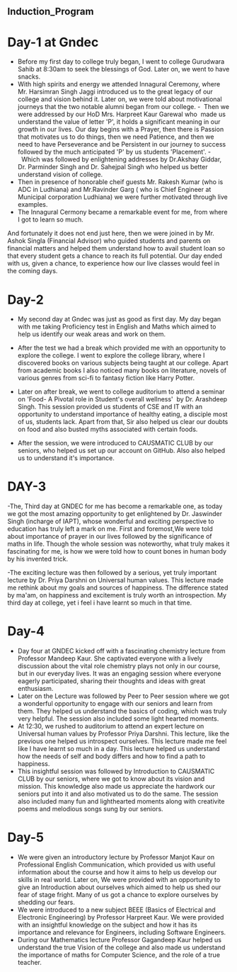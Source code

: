 ## Induction_Program
# Day-1 at Gndec

- Before my first day to college truly began, I went to college Gurudwara Sahib at 8:30am to seek the blessings of God. Later on, we went to have snacks.
- With high spirits and energy we attended Innagural Ceremony, where Mr. Harsimran Singh Jaggi introduced us to the great legacy of our college and vision behind it. Later on, we were told about motivational journeys that the two notable alumni began from our college.
-  Then we were addressed by our HoD Mrs. Harpreet Kaur Garewal who  made us understand the value of letter 'P', it holds a significant meaning in our growth in our lives. Our day begins with a Prayer, then there is Passion that motivates us to do things, then we need Patience, and then we need to have Perseverance and be Persistent in our journey to success followed by the much anticipated 'P' by us students 'Placement'.
-  Which was followed by enlightening addresses by Dr.Akshay Giddar, Dr. Parminder Singh and Dr. Sahejpal Singh who helped us better understand vision of college.
- Then in presence of honorable cheif guests Mr. Rakesh Kumar (who is ADC in Ludhiana) and Mr.Ravinder Garg ( who is Chief Engineer at Municipal corporation Ludhiana) we were further motivated through live examples.
- The Innagural Cermony became a remarkable event for me, from where I got to learn so much.
 
And fortunately it does not end just here, then we were joined in by Mr. Ashok Singla (Financial Advisor) who guided students and parents on financial matters and helped them understand how to avail student loan so that every student gets a chance to reach its full potential.
Our day ended with us, given a chance, to experience how our live classes would feel in the coming days.

# Day-2

- My second day at Gndec was just as good as first day. My day began with me taking Proficiency test in English and Maths which aimed to help us identify our weak areas and work on them.
- After the test we had a break which provided me with an opportunity to explore the college. I went to explore the college library, where I discovered books on various subjects being taught at our college. Apart from academic books I also noticed many books on literature, novels of various genres from sci-fi to fantasy fiction like Harry Potter.

- Later on after break, we went to college auditorium to attend a seminar on 'Food- A Pivotal role in Student's overall wellness'  by Dr. Arashdeep Singh. This session provided us students of CSE and IT with an opportunity to understand importance of healthy eating, a disciple most of us, students lack. Apart from that, Sir also helped us clear our doubts on food and also busted myths associated with certain foods.
- After the session, we were introduced to CAUSMATIC CLUB by our seniors, who helped us set up our account on GitHub. Also also helped us to understand it's importance.
# DAY-3
-The, Third day at GNDEC for me has become a remarkable one, as today we got the most amazing opportunity to get enlightened by Dr. Jaswinder Singh (incharge of IAPT), whose wonderful and exciting perspective to education has truly left a mark on me. First and foremost,We were told about importance of prayer in our lives followed by the significance of maths in life. Though the whole session was noteworthy, what truly makes it fascinating for me, is how we were told how to count bones in human body by his invented trick.

-The exciting lecture was then followed by a serious, yet truly important lecture by Dr. Priya Darshni on Universal human values. This lecture made me rethink about my goals and sources of happiness. The difference stated by ma'am, on happiness and excitement is truly worth an introspection. My third day at college, yet i feel i have learnt so much in that time.

#  Day-4
- Day four at GNDEC kicked off with a fascinating chemistry lecture from Professor Mandeep Kaur. She captivated everyone with a lively discussion about the vital role chemistry plays not only in our course, but in our everyday lives. It was an engaging session where everyone eagerly participated, sharing their thoughts and ideas with great enthusiasm.
- Later on the Lecture was followed by Peer to Peer session where we got a wonderful opportunity to engage with our seniors and learn from them. They helped us understand the basics of coding, which was truly very helpful. The session also included some light hearted moments.
- At 12:30, we rushed to auditorium to attend an expert lecture on Universal human values by Professor Priya Darshni. This lecture, like the previous one helped us introspect ourselves. This lecture made me feel like I have learnt so much in a day. This lecture helped us understand how the needs of self and body differs and how to find a path to happiness.
- This insightful session was followed by Introduction to CAUSMATIC CLUB by our seniors, where we got to know about its vision and mission. This knowledge also made us appreciate the hardwork our seniors put into it and also motivated us to do the same. The session also included many fun and lighthearted moments along with creativite poems and melodious songs sung by our seniors.

# Day-5
- We were given an introductory lecture by Professor Manjot Kaur on Professional English Communication, which provided us with useful information about the course and how it aims to help us develop our skills in real world. Later on, We were provided with an opportunity to give an Introduction about ourselves which aimed to help us shed our fear of stage fright. Many of us got a chance to explore ourselves by shedding our fears.
- We were introduced to a new subject BEEE (Basics of Electrical and Electronic Engineering) by Professor Harpreet Kaur. We were provided with an insightful knowledge on the subject and how it has its importance and relevance for Engineers, including Software Engineers.
- During our Mathematics lecture Professor Gagandeep Kaur helped us understand the true Vision of the college and also made us understand the importance of maths for Computer Science, and the role of a true teacher.
  


